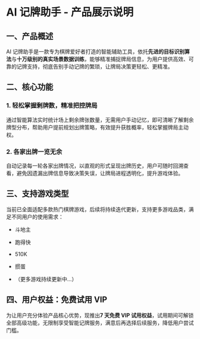 # AI 记牌助手 - 产品展示说明

## 一、产品概述

AI 记牌助手是一款专为棋牌爱好者打造的智能辅助工具，依托**先进的目标识别算法**与**十万级别的真实场景数据训练**，能够精准捕捉牌局信息，为用户提供高效、可靠的记牌支持，彻底告别手动记牌的繁琐，让牌局决策更轻松、更精准。

## 二、核心功能

### 1. 轻松掌握剩牌数，精准把控牌局

通过智能算法实时统计场上剩余牌张数量，无需用户手动记忆，即可清晰了解剩余牌型分布，帮助用户提前规划出牌策略，有效提升获胜概率，轻松掌握牌局主动权。

### 2. 各家出牌一览无余

自动记录每一轮各家出牌情况，以直观的形式呈现出牌历史，用户可随时回溯查看，避免因遗漏出牌信息导致决策失误，让牌局进程透明化，提升游戏体验。

## 三、支持游戏类型

当前已全面适配多款热门棋牌游戏，后续将持续迭代更新，支持更多游戏品类，满足不同用户的使用需求：



* 斗地主

* 跑得快

* 510K

* 掼蛋

* （更多游戏持续更新中...）

## 四、用户权益：免费试用 VIP

为让用户充分体验产品核心优势，现推出**7 天免费 VIP 试用权益**，试用期间可解锁全部高级功能，无限制享受智能记牌服务，满意后再选择后续服务，降低用户尝试门槛。
